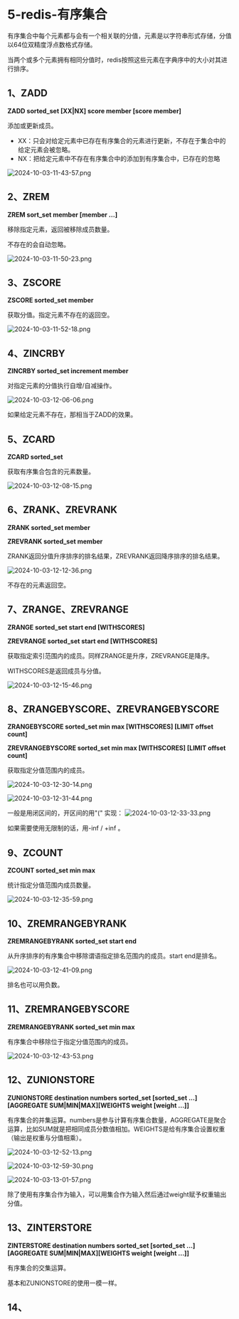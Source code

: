 # 5-redis-有序集合
有序集合中每个元素都与会有一个相关联的分值，元素是以字符串形式存储，分值以64位双精度浮点数格式存储。

当两个或多个元素拥有相同分值时，redis按照这些元素在字典序中的大小对其进行排序。

## 1、ZADD
**ZADD sorted_set [XX|NX] score member [score member]**

添加或更新成员。

- XX：只会对给定元素中已存在有序集合的元素进行更新，不存在于集合中的给定元素会被忽略。
- NX：把给定元素中不存在有序集合中的添加到有序集合中，已存在的忽略

![2024-10-03-11-43-57.png](./images/2024-10-03-11-43-57.png)

## 2、ZREM
**ZREM sort_set member [member ...]**

移除指定元素，返回被移除成员数量。

不存在的会自动忽略。

![2024-10-03-11-50-23.png](./images/2024-10-03-11-50-23.png)

## 3、ZSCORE 
**ZSCORE sorted_set member**

获取分值。指定元素不存在的返回空。

![2024-10-03-11-52-18.png](./images/2024-10-03-11-52-18.png)

## 4、ZINCRBY
**ZINCRBY sorted_set increment member**

对指定元素的分值执行自增/自减操作。

![2024-10-03-12-06-06.png](./images/2024-10-03-12-06-06.png)

如果给定元素不存在，那相当于ZADD的效果。

## 5、ZCARD
**ZCARD sorted_set**

获取有序集合包含的元素数量。

![2024-10-03-12-08-15.png](./images/2024-10-03-12-08-15.png)

## 6、ZRANK、ZREVRANK
**ZRANK sorted_set member**

**ZREVRANK sorted_set member**

ZRANK返回分值升序排序的排名结果，ZREVRANK返回降序排序的排名结果。

![2024-10-03-12-12-36.png](./images/2024-10-03-12-12-36.png)

不存在的元素返回空。

## 7、ZRANGE、ZREVRANGE
**ZRANGE sorted_set start end [WITHSCORES]**

**ZREVRANGE sorted_set start end [WITHSCORES]**

获取指定索引范围内的成员。同样ZRANGE是升序，ZREVRANGE是降序。

WITHSCORES是返回成员与分值。

![2024-10-03-12-15-46.png](./images/2024-10-03-12-15-46.png)

## 8、ZRANGEBYSCORE、ZREVRANGEBYSCORE

**ZRANGEBYSCORE sorted_set min max [WITHSCORES] [LIMIT offset count]**

**ZREVRANGEBYSCORE sorted_set min max [WITHSCORES] [LIMIT offset count]**

获取指定分值范围内的成员。

![2024-10-03-12-30-14.png](./images/2024-10-03-12-30-14.png)

![2024-10-03-12-31-44.png](./images/2024-10-03-12-31-44.png)

一般是用闭区间的，开区间的用"(" 实现：
![2024-10-03-12-33-33.png](./images/2024-10-03-12-33-33.png)

如果需要使用无限制的话，用-inf / +inf 。

## 9、ZCOUNT
**ZCOUNT sorted_set min max**

统计指定分值范围内成员数量。

![2024-10-03-12-35-59.png](./images/2024-10-03-12-35-59.png)

## 10、ZREMRANGEBYRANK

**ZREMRANGEBYRANK sorted_set start end**

从升序排序的有序集合中移除谓语指定排名范围内的成员。start end是排名。

![2024-10-03-12-41-09.png](./images/2024-10-03-12-41-09.png)

排名也可以用负数。

## 11、ZREMRANGEBYSCORE
**ZREMRANGEBYRANK sorted_set min max**

有序集合中移除位于指定分值范围内的成员。

![2024-10-03-12-43-53.png](./images/2024-10-03-12-43-53.png)

## 12、ZUNIONSTORE
**ZUNIONSTORE destination numbers sorted_set [sorted_set ...][AGGREGATE SUM|MIN|MAX][WEIGHTS weight [weight ...]]**

有序集合的并集运算。numbers是参与计算有序集合数量，AGGREGATE是聚合运算，比如SUM就是把相同成员分数值相加。WEIGHTS是给有序集合设置权重（输出是权重与分值相乘）。

![2024-10-03-12-52-13.png](./images/2024-10-03-12-52-13.png)

![2024-10-03-12-59-30.png](./images/2024-10-03-12-59-30.png)

![2024-10-03-13-01-57.png](./images/2024-10-03-13-01-57.png)

除了使用有序集合作为输入，可以用集合作为输入然后通过weight赋予权重输出分值。


## 13、ZINTERSTORE

**ZINTERSTORE destination numbers sorted_set [sorted_set ...][AGGREGATE SUM|MIN|MAX][WEIGHTS weight [weight ...]]**

有序集合的交集运算。

基本和ZUNIONSTORE的使用一模一样。

## 14、



